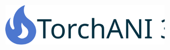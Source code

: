 <picture>
  <source media="(prefers-color-scheme: dark)" srcset="https://raw.githubusercontent.com/roitberg-group/torchani_model_zoo/master/logos/torchani-3-logo-dark.svg">
  <source media="(prefers-color-scheme: light)" srcset="https://raw.githubusercontent.com/roitberg-group/torchani_model_zoo/master/logos/torchani3-logo-light.svg">
  <img alt="TorchANI logo" src="https://raw.githubusercontent.com/roitberg-group/torchani_model_zoo/master/logos/torchani3-logo-light.svg">
</picture>
